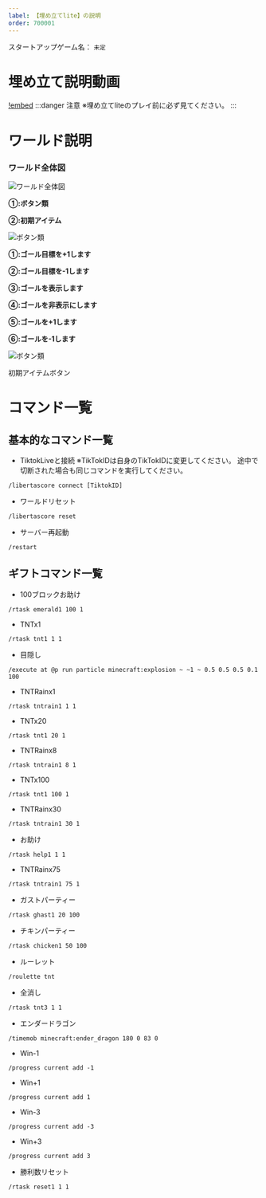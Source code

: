 ```yaml
---
label: 【埋め立てlite】の説明
order: 700001
---
```

スタートアップゲーム名：
```未定```


# 埋め立て説明動画  
[!embed](https://youtu.be/oNc0Pzj_xGw)
:::danger 注意
※埋め立てliteのプレイ前に必ず見てください。
:::  

# ワールド説明
### ワールド全体図
![ワールド全体図](/image/litelandfill1.png)


**①:ボタン類**

**②:初期アイテム**


![ボタン類](/image/litelandfill2.png)


**①:ゴール目標を+1します**

**②:ゴール目標を-1します**

**③:ゴールを表示します**

**④:ゴールを非表示にします**

**⑤:ゴールを+1します**

**⑥:ゴールを-1します**

![ボタン類](/image/litelandfill3.png)


初期アイテムボタン


# コマンド一覧

## 基本的なコマンド一覧

- TiktokLiveと接続
※TikTokIDは自身のTikTokIDに変更してください。
途中で切断された場合も同じコマンドを実行してください。
```
/libertascore connect [TiktokID]
```

- ワールドリセット
```
/libertascore reset
```

- サーバー再起動
```
/restart
```

## ギフトコマンド一覧  
- 100ブロックお助け
```
/rtask emerald1 100 1
```
- TNTx1
```
/rtask tnt1 1 1
```
- 目隠し
```
/execute at @p run particle minecraft:explosion ~ ~1 ~ 0.5 0.5 0.5 0.1 100
```
- TNTRainx1
```
/rtask tntrain1 1 1
```
- TNTx20
```
/rtask tnt1 20 1
```
- TNTRainx8
```
/rtask tntrain1 8 1
```
- TNTx100
```
/rtask tnt1 100 1
```
- TNTRainx30
```
/rtask tntrain1 30 1
```
- お助け
```
/rtask help1 1 1
```
- TNTRainx75
```
/rtask tntrain1 75 1
```
- ガストパーティー
```
/rtask ghast1 20 100
```
- チキンパーティー
```
/rtask chicken1 50 100
```
- ルーレット
```
/roulette tnt
```
- 全消し
```
/rtask tnt3 1 1
```
- エンダードラゴン
```
/timemob minecraft:ender_dragon 180 0 83 0
```
- Win-1
```
/progress current add -1
```
- Win+1
```
/progress current add 1
```
- Win-3
```
/progress current add -3
```
- Win+3
```
/progress current add 3
```
- 勝利数リセット
```
/rtask reset1 1 1
```
